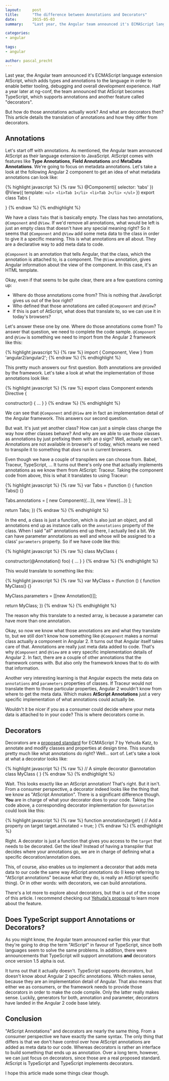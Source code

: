 ```yaml
---
layout:     post
title:      "The difference between Annotations and Decorators"
date:       2015-05-03
summary:    "Last year, the Angular team announced it's ECMAScript language extension AtScript, which adds types and annotations to the language in order to enable better tooling, debugging and overall development experience. However, just recently at ng-conf, the team announced that AtScript becomes TypeScript, because both languages seem to solve the same problems. TypeScript implements a language feature called Decorators. In this article we're going to explore what exactly the difference between annotations and decorators is."

categories: 
- angular

tags:
- angular

author: pascal_precht
---
```


Last year, the Angular team announced it's ECMAScript language extension AtScript, which adds types and annotations to the language in order to enable better tooling, debugging and overall development experience. Half a year later at ng-conf, the team announced that AtScript becomes TypeScript, which supports annotations and another feature called "decorators".

But how do those annotations actually work? And what are decorators then? This article details the translation of annotations and how they differ from decorators.

## Annotations

Let's start off with annotations. As mentioned, the Angular team announced AtScript  as their language extension to JavaScript. AtScript comes with features like **Type Annotations**, **Field Annotations** and **MetaData Annotations**. We're going to focus on metadata annotations. Let's take a look at the following Angular 2 component to get an idea of what metadata  annotations can look like:

{% highlight javascript %}
{% raw %}
@Component({
  selector: 'tabs'
})
@View({
  template: `
    <ul>
      <li>Tab 1</li>
      <li>Tab 2</li>
    </ul>
  `
})
export class Tabs {

}
{% endraw %}
{% endhighlight %}

We have a class `Tabs` that is basically empty. The class has two annotations, `@Component` and `@View`. If we'd remove all annotations, what would be left is just an empty class that doesn't have any special meaning right? So it seems that `@Component` and `@View` add some meta data to the class in order to give it a specific meaning. This is what annotations are all about. They are a declarative way to add meta data to code.

`@Component` is an annotation that tells Angular, that the class, which the annotation is attached to, is a component. The `@View` annotation, gives Angular information about the view of the component. In this case, it's an HTML template.

Okay, even if that seems to be quite clear, there are a few questions coming up:

- Where do those annotations come from? This is nothing that JavaScript gives us out of the box right?
- Who defined that those annotations are called `@Component` and `@View`?
- If this is part of AtScript, what does that translate to, so we can use it in today's browsers?
 
 Let's answer these one by one. Where do those annotations come from? To answer that question, we need to complete the code sample. `@Component` and `@View` is something we need to import from the Angular 2 framework like this:

{% highlight javascript %}
{% raw %}
import { Component, View } from 'angular2/angular2';
{% endraw %}
{% endhighlight %}

This pretty much answers our first question. Both annotations are provided by the framework. Let's take a look at what the implementation of those annotations look like:

{% highlight javascript %}
{% raw %}
export class Component extends Directive {

  constructor() {
    ...
  }
}
{% endraw %}
{% endhighlight %}

We can see that `@Component` and `@View` are in fact an implementation detail of the Angular framework. This answers our second question.

But wait. It's just yet another class? How can just a simple class change the way how other classes behave? And why are we able to use those classes as annotations by just prefixing them with an `@` sign? Well, actually we can't. Annotations are not available in browser's of today, which means we need to transpile it to something that *does* run in current browsers.

Even though we have a couple of transpilers we can choose from. Babel, Traceur, TypeScript, ... It turns out there's only one that actually implements annotations as we know them from AtScript: Traceur. Taking the component code from above, this is what it translates to using Traceur:

{% highlight javascript %}
{% raw %}
var Tabs = (function () {
  function Tabs() {}

  Tabs.annotations = [
    new Component({...}),
    new View({...})
  ];

  return Tabs;
})
{% endraw %}
{% endhighlight %}

In the end, a class is just a function, which is also just an object, and all annotations end up as instance calls on the `annotations` property of the class. When I said "all" annotations end up there, I actually lied a bit. We can have parameter annotations as well and whose will be assigned to a class' `parameters` property. So if we have code like this:

{% highlight javascript %}
{% raw %}
class MyClass {

  constructor(@Annotation() foo) {
    ...
  }
}
{% endraw %}
{% endhighlight %}

This would translate to something like this:

{% highlight javascript %}
{% raw %}
var MyClass = (function () {
  function MyClass() {}

  MyClass.parameters = [[new Annotation()]];

  return MyClass;
})
{% endraw %}
{% endhighlight %}

The reason why this translate to a nested array, is because a parameter can have more than one annotation.

Okay, so now we know what those annotations are and what they translate to, but we still don't know how something like `@Component` makes a normal class actually a component in Angular 2. It turns out that Angular itself takes care of that. Annotations are really just meta data added to code. That's why `@Component` and `@View` are a very specific implementation details of Angular 2. In fact, there are a couple of other annotations that the framework comes with. But also only the framework knows that to do with that information.

Another very interesting learning is that Angular expects the meta data on `annotations` and `parameters` properties of classes. If Traceur would not translate them to those particular properties, Angular 2 wouldn't know from where to get the meta data. Which makes **AtScript Annotations** just a very specific implementation of what annotations could actually be.

Wouldn't it be nicer if you as a consumer could decide where your meta data is attached to in your code? This is where decorators come in.

## Decorators

Decorators are a [proposed standard](https://github.com/wycats/javascript-decorators) for ECMAScript 7 by Yehuda Katz, to annotate and modify classes and properties at design time. This sounds pretty much like what annotations do right? Well... sort of. Let's take a look at what a decorator looks like:

{% highlight javascript %}
{% raw %}
// A simple decorator
@annotation
class MyClass { }
{% endraw %}
{% endhighlight %}

Wait. This looks exactly like an AtScript annotation! That's right. But it isn't. From a consumer perspective, a decorator indeed looks like the thing that we know as "AtScript Annotation". There is a significant difference though. **You** are in charge of what your decorator does to your code. Taking the code above, a corresponding decorator implementation for `@annotation` could look like this:

{% highlight javascript %}
{% raw %}
function annotation(target) {
   // Add a property on target
   target.annotated = true;
}
{% endraw %}
{% endhighlight %}

Right. A decorator is just a function that gives you access to the `target` that needs to be decorated. Get the idea? Instead of having a transpiler that decides where your annotations go, we are in charge of defining what a specific decoration/annotation does.

This, of course, also enables us to implement a decorator that adds meta data to our code the same way AtScript annotations do (I keep referring to "AtScript annotations" because what they do, is really an AtScript specific thing). Or in other words: with decorators, we can build annotations.

There's a lot more to explore about decorators, but that is out of the scope of this article. I recommend checking out [Yehuda's proposal](https://github.com/wycats/javascript-decorators) to learn more about the feature.

## Does TypeScript support Annotations or Decorators?

As you might know, the Angular team announced earlier this year that they're going to drop the term "AtScript" in favour of TypeScript, since both languages seem to solve the same problems. In addition, there were announcements that TypeScript will support annotations **and** decorators once version 1.5 alpha is out.

It turns out that it actually doesn't. TypeScript supports decorators, but doesn't know about Angular 2 specific annotations. Which makes sense, because they are an implementation detail of Angular. That also means that either we as consumers, or the framework needs to provide those decorators in order to make the code compile. Only the latter really makes sense. Luckily, generators for both, annotation and parameter, decorators have landed in the Angular 2 code base lately.

## Conclusion

"AtScript Annotations" and decorators are nearly the same thing. From a consumer perspective we have exactly the same syntax. The only thing that differs is that we don't have control over how AtScript annotations are added as meta data to our code. Whereas decorators is rather an interface to build something that ends up as annotation. Over a long term, however, we can just focus on decorators, since those are a real proposed standard. AtScript is TypeScript and TypeScript implements decorators.

I hope this article made some things clear though.
